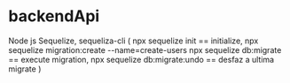 # backendApi
Node js
Sequelize, sequeliza-cli (
    npx sequelize init == initialize,
    npx sequelize migration:create --name=create-users
    npx sequelize db:migrate == execute migration,
    npx sequelize db:migrate:undo == desfaz a ultima migrate
    )